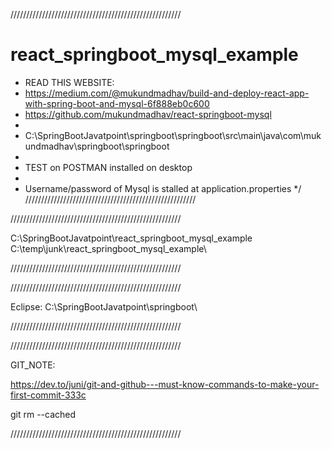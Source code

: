 //////////////////////////////////////////////////////

# react_springboot_mysql_example
 * READ THIS WEBSITE:
 * https://medium.com/@mukundmadhav/build-and-deploy-react-app-with-spring-boot-and-mysql-6f888eb0c600
 * https://github.com/mukundmadhav/react-springboot-mysql
 * 
 * C:\SpringBootJavatpoint\springboot\springboot\src\main\java\com\mukundmadhav\springboot\springboot
 * 
 * TEST on POSTMAN installed on desktop
 * 
 * Username/password of Mysql is stalled at application.properties
 */
 //////////////////////////////////////////////////////
 
 //////////////////////////////////////////////////////
 
 C:\SpringBootJavatpoint\react_springboot_mysql_example\
 C:\temp\junk\react_springboot_mysql_example\ 
 
 //////////////////////////////////////////////////////
 
 //////////////////////////////////////////////////////
 
 Eclipse:
 C:\SpringBootJavatpoint\springboot\
 
 //////////////////////////////////////////////////////
 
 //////////////////////////////////////////////////////
 
 GIT_NOTE:
 
 https://dev.to/juni/git-and-github---must-know-commands-to-make-your-first-commit-333c
 
 git rm --cached <foldername>
 
 //////////////////////////////////////////////////////
